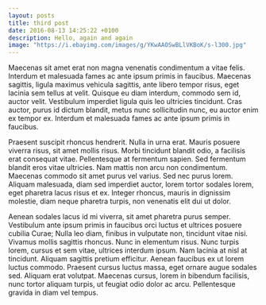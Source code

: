 ```yaml
---
layout: posts
title: third post
date: 2016-08-13 14:25:22 +0100
description: Hello, again and again
image: "https://i.ebayimg.com/images/g/YKwAAOSwBLlVKBoK/s-l300.jpg"
---
```


Maecenas sit amet erat non magna venenatis condimentum a vitae felis. Interdum et malesuada fames ac ante ipsum primis in faucibus. Maecenas sagittis, ligula maximus vehicula sagittis, ante libero tempor risus, eget lacinia sem tellus at velit. Quisque eu diam interdum, commodo sem id, auctor velit. Vestibulum imperdiet ligula quis leo ultricies tincidunt. Cras auctor, purus id dictum blandit, metus nunc sollicitudin nunc, eu auctor enim ex tempor ex. Interdum et malesuada fames ac ante ipsum primis in faucibus.

Praesent suscipit rhoncus hendrerit. Nulla in urna erat. Mauris posuere viverra risus, sit amet mollis risus. Morbi tincidunt blandit odio, a facilisis erat consequat vitae. Pellentesque at fermentum sapien. Sed fermentum blandit eros vitae ultricies. Nam mattis non arcu non condimentum. Maecenas commodo sit amet purus vel varius. Sed nec purus lorem. Aliquam malesuada, diam sed imperdiet auctor, lorem tortor sodales lorem, eget pharetra lacus risus et ex. Integer rhoncus, mauris in dignissim molestie, diam neque pharetra turpis, non venenatis elit dui ut dolor.

Aenean sodales lacus id mi viverra, sit amet pharetra purus semper. Vestibulum ante ipsum primis in faucibus orci luctus et ultrices posuere cubilia Curae; Nulla leo diam, finibus in vulputate non, tincidunt vitae nisi. Vivamus mollis sagittis rhoncus. Nunc in elementum risus. Nunc turpis lorem, cursus et sem vitae, ultrices interdum ipsum. Nam lacinia at nisl at tincidunt. Aliquam sagittis pretium efficitur. Aenean faucibus ex ut lorem luctus commodo. Praesent cursus luctus massa, eget ornare augue sodales sed. Aliquam erat volutpat. Maecenas cursus, lorem in bibendum facilisis, nunc tortor aliquam turpis, ut feugiat odio dolor ac arcu. Pellentesque gravida in diam vel tempus.
